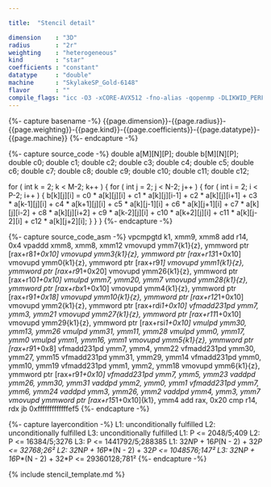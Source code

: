 ```yaml
---

title:  "Stencil detail"

dimension    : "3D"
radius       : "2r"
weighting    : "heterogeneous"
kind         : "star"
coefficients : "constant"
datatype     : "double"
machine      : "SkylakeSP_Gold-6148"
flavor       : ""
compile_flags: "icc -O3 -xCORE-AVX512 -fno-alias -qopenmp -DLIKWID_PERFMON -I/mnt/opt/likwid-4.3.2/include -L/mnt/opt/likwid-4.3.2/lib -I./stempel/stempel/headers/ ./stempel/headers/timing.c ./stempel/headers/dummy.c solar_compilable.c -o stencil -llikwid"
---
```


{%- capture basename -%}
{{page.dimension}}-{{page.radius}}-{{page.weighting}}-{{page.kind}}-{{page.coefficients}}-{{page.datatype}}-{{page.machine}}
{%- endcapture -%}

{%- capture source_code -%}
double a[M][N][P];
double b[M][N][P];
double c0;
double c1;
double c2;
double c3;
double c4;
double c5;
double c6;
double c7;
double c8;
double c9;
double c10;
double c11;
double c12;

for ( int k = 2; k < M-2; k++ ) {
  for ( int j = 2; j < N-2; j++ ) {
    for ( int i = 2; i < P-2; i++ ) {
      b[k][j][i] = c0 * a[k][j][i]
        + c1 * a[k][j][i-1] + c2 * a[k][j][i+1]
        + c3 * a[k-1][j][i] + c4 * a[k+1][j][i]
        + c5 * a[k][j-1][i] + c6 * a[k][j+1][i]
        + c7 * a[k][j][i-2] + c8 * a[k][j][i+2]
        + c9 * a[k-2][j][i] + c10 * a[k+2][j][i]
        + c11 * a[k][j-2][i] + c12 * a[k][j+2][i];
    }
  }
}
{%- endcapture -%}

{%- capture source_code_asm -%}
vpcmpgtd k1, xmm9, xmm8
add r14, 0x4
vpaddd xmm8, xmm8, xmm12
vmovupd ymm7{k1}{z}, ymmword ptr [rax+r8*1+0x10]
vmovupd ymm3{k1}{z}, ymmword ptr [rax+r13*1+0x10]
vmovupd ymm0{k1}{z}, ymmword ptr [rax+r9*1]
vmovupd ymm1{k1}{z}, ymmword ptr [rax+r9*1+0x20]
vmovupd ymm26{k1}{z}, ymmword ptr [rax+r10*1+0x10]
vmulpd ymm7, ymm20, ymm7
vmovupd ymm28{k1}{z}, ymmword ptr [rax+rbx*1+0x10]
vmovupd ymm4{k1}{z}, ymmword ptr [rax+r9*1+0x18]
vmovupd ymm10{k1}{z}, ymmword ptr [rax+r12*1+0x10]
vmovupd ymm2{k1}{z}, ymmword ptr [rax+rdi*1+0x10]
vfmadd231pd ymm7, ymm3, ymm21
vmovupd ymm27{k1}{z}, ymmword ptr [rax+r11*1+0x10]
vmovupd ymm29{k1}{z}, ymmword ptr [rax+rsi*1+0x10]
vmulpd ymm30, ymm13, ymm26
vmulpd ymm31, ymm11, ymm28
vmulpd ymm0, ymm17, ymm0
vmulpd ymm1, ymm16, ymm1
vmovupd ymm5{k1}{z}, ymmword ptr [rax+r9*1+0x8]
vfmadd231pd ymm7, ymm4, ymm22
vfmadd231pd ymm30, ymm27, ymm15
vfmadd231pd ymm31, ymm29, ymm14
vfmadd231pd ymm0, ymm10, ymm19
vfmadd231pd ymm1, ymm2, ymm18
vmovupd ymm6{k1}{z}, ymmword ptr [rax+r9*1+0x10]
vfmadd231pd ymm7, ymm5, ymm23
vaddpd ymm26, ymm30, ymm31
vaddpd ymm2, ymm0, ymm1
vfmadd231pd ymm7, ymm6, ymm24
vaddpd ymm3, ymm26, ymm2
vaddpd ymm4, ymm3, ymm7
vmovupd ymmword ptr [rax+r15*1+0x10]{k1}, ymm4
add rax, 0x20
cmp r14, rdx
jb 0xfffffffffffffef5
{%- endcapture -%}

{%- capture layercondition -%}
L1: unconditionally fulfilled
L2: unconditionally fulfilled
L3: unconditionally fulfilled
L1: P <= 2048/5;409
L2: P <= 16384/5;3276
L3: P <= 1441792/5;288385
L1: 32*N*P + 16*P*(N - 2) + 32*P <= 32768;26²
L2: 32*N*P + 16*P*(N - 2) + 32*P <= 1048576;147²
L3: 32*N*P + 16*P*(N - 2) + 32*P <= 29360128;781²
{%- endcapture -%}

{% include stencil_template.md %}

